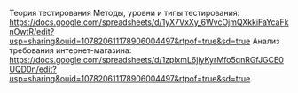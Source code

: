 Теория тестирования
Методы, уровни и типы тестирования:
https://docs.google.com/spreadsheets/d/1yX7VxXy_6WvcOjmQXkkiFaYcaFknOwtR/edit?usp=sharing&ouid=107820611178906004497&rtpof=true&sd=true
Анализ требования интернет-магазина:
https://docs.google.com/spreadsheets/d/1zplxmL6jiyKyrMfo5qnRGfJGCE0UQD0n/edit?usp=sharing&ouid=107820611178906004497&rtpof=true&sd=true
